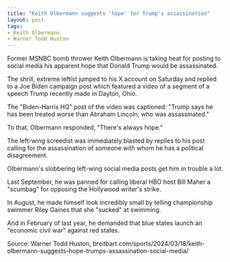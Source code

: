 ```yaml
---
title: "Keith Olbermann suggests 'hope' for Trump's assassination"
layout: post
tags:
- Keith Olbermann
- Warner Todd Huston
---
```


Former MSNBC bomb thrower Keith Olbermann is taking heat for posting to social media his apparent hope that Donald Trump would be assassinated.

The shrill, extreme leftist jumped to his X account on Saturday and replied to a Joe Biden campaign post which featured a video of a segment of a speech Trump recently made in Dayton, Ohio.

The "Biden-Harris HQ" post of the video was captioned: "Trump says he has been treated worse than Abraham Lincoln, who was assassinated."

To that, Olbermann responded, "There's always hope."

The left-wing screedist was immediately blasted by replies to his post calling for the assassination of someone with whom he has a political disagreement.

Olbermann's slobbering left-wing social media posts get him in trouble a lot.

Last September, he was panned for calling liberal HBO host Bill Maher a "scumbag" for opposing the Hollywood writer's strike.

In August, he made himself look incredibly small by telling championship swimmer Riley Gaines that she "sucked" at swimming.

And in February of last year, he demanded that blue states launch an "economic civil war" against red states.

Source: Warner Todd Huston, breitbart.com/sports/2024/03/18/keith-olbermann-suggests-hope-trumps-assassination-social-media/
